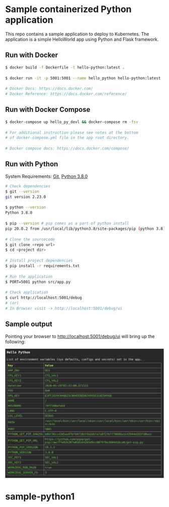 # Sample containerized Python application

This repo contains a sample application to deploy to Kubernetes. The application is a simple HelloWorld app using Python and Flask framework.

## Run with Docker

```bash
$ docker build -f Dockerfile -t hello-python:latest .

$ docker run -it -p 5001:5001 --name hello_python hello-python:latest

# Docker Docs: https://docs.docker.com/
# Docker Reference: https://docs.docker.com/reference/
```

## Run with Docker Compose

```bash
$ docker-compose up hello_py_devl && docker-compose rm -fsv

# For additional instruction please see notes at the bottom
# of docker-compose.yml file in the app root directory.

# Docker compose docs: https://docs.docker.com/compose/
```

## Run with Python

System Requirements: [Git](http://www.git-scm.com), [Python 3.8.0](https://www.python.org/downloads/)

```bash
# Check dependencies
$ git --version
git version 2.23.0

$ python --version
Python 3.8.0

$ pip --version # pip comes as a part of python install
pip 20.0.2 from /usr/local/lib/python3.8/site-packages/pip (python 3.8)

# Clone the sourcecode
$ git clone <repo url>
$ cd <project dir>

# Install project dependencies
$ pip install -r requirements.txt

# Run the application
$ PORT=5001 python src/app.py

# Check application
$ curl http://localhost:5001/debug
# (or)
# In Browser visit -> http://localhost:5001/debug/ui
```

## Sample output

Pointing your browser to <http://localhost:5001/debug/ui> will bring up the following:

![](images/output.png)
# sample-python1


####